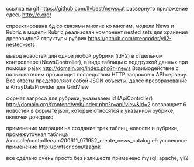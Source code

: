 ссылка на git https://github.com/llvbest/newscat
развернуто приложение сдесь
http://c.org/

спроектирована бд со связями многие ко многим, модели News и Rubric
в модели Rubric реализован компонент nested sets для хранения древовидной структуры рубрик
https://github.com/creocoder/yii2-nested-sets

вывод новостей для одной любой рубрики (id=2) в отдельном контроллере (NewsController),
в виде таблицы с подгрузкой данных при помощи pajax
http://domain.org/index.php?r=news
Взаимодействие с пользователем происходит посредством HTTP запросов к API серверу. 
Все ответы представляют собой JSON объекты, далее преобразование в ArrayDataProvider для GridView

формат запроса для рубрики, указываем id (ApiController)
http://domain.org/frontend/web/index.php?r=api/view&id=2
возвращает 6 новостей в формате json, которые относятся к указанной рубрике, включая дочерние

применение миграции на создание трех таблиц, новости и рубрики, промежуточная таблица
/console/controllers/m200611_071952_create_news_catalog
её усспешное применение
http://prntscr.com/tzagnk

все сделано очень просто без излишеств
применено
mysql, apache, yii2
